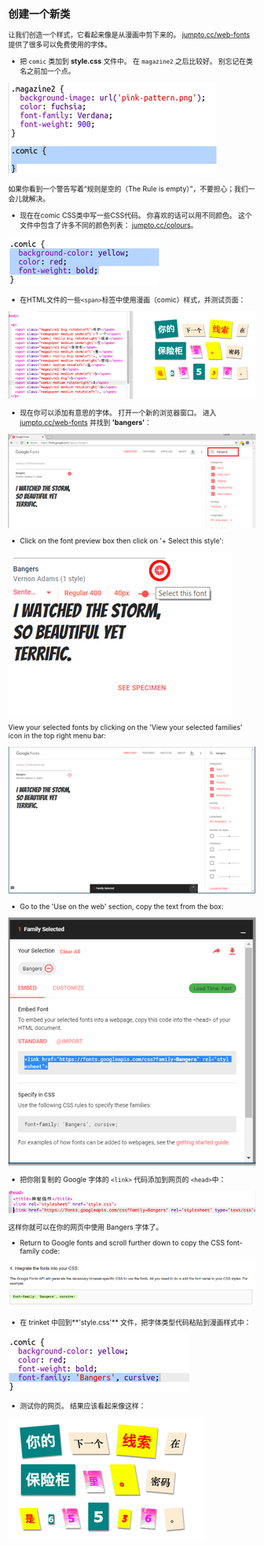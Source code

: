 ## 创建一个新类

让我们创造一个样式，它看起来像是从漫画中剪下来的。 <a href="http://jumpto.cc/web-fonts" target="_blank">jumpto.cc/web-fonts</a> 提供了很多可以免费使用的字体。

+ 把 `comic` 类加到 **style.css** 文件中。 在 `magazine2` 之后比较好。 别忘记在类名之前加一个点。 

![截图](images/letter-comic1.png)

如果你看到一个警告写着“规则是空的（The Rule is empty）”，不要担心；我们一会儿就解决。

+ 现在在comic CSS类中写一些CSS代码。 你喜欢的话可以用不同颜色。 这个文件中包含了许多不同的颜色列表： <a href="http://jumpto.cc/colours" target="_blank">jumpto.cc/colours</a>。

![截屏](images/letter-comic2.png)

+ 在HTML文件的一些`<span>`标签中使用漫画（comic）样式，并测试页面：

![截图](images/letter-comic-output.png)

+ 现在你可以添加有意思的字体。 打开一个新的浏览器窗口。 进入 <a href="http://jumpto.cc/web-fonts" target="_blank">jumpto.cc/web-fonts</a> 并找到 **'bangers'**：

![截屏](images/letter-gfonts-1-annotated.png)

+ Click on the font preview box then click on '+ Select this style':

![截屏](images/letter-gfonts-2-annotated.png)

View your selected fonts by clicking on the 'View your selected families' icon in the top right menu bar:

![截屏](images/letter-gfonts-3.png)

+ Go to the 'Use on the web' section, copy the text from the <link />
    box:

![截屏](images/letter-gfonts-4.png)

+ 把你刚复制的 Google 字体的 `<link>` 代码添加到网页的 `<head>`中：

![截屏](images/letter-fonts-head.png)

这样你就可以在你的网页中使用 Bangers 字体了。

+ Return to Google fonts and scroll further down to copy the CSS font-family code:

![截屏](images/letter-fonts-bangers.png)

+ 在 trinket 中回到**'style.css'** 文件，把字体类型代码粘贴到漫画样式中：

![截屏](images/letter-fonts-comic.png)

+ 测试你的网页。 结果应该看起来像这样： 

![截屏](images/letter-fonts-output.png)